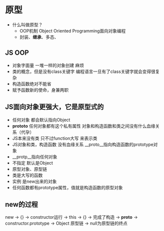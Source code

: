 # 原型
- 什么叫做原型？
  - OOP机制 Object Oriented Programming面向对象编程
  - 封装、**继承**、多态、

## JS OOP
- 对象字面量
 一堆一样的对象创建 麻烦
- 类的概念，但是没有class关键字 编程语言一旦有了class关键字就会变得很复杂
- 构造函数绝对不能省
- 赋予函数新的使命，身兼两职

## JS面向对象更强大，它是原型式的
- 任何对象 都会默认指向Object  
- __prototo__
  任何对象都有这个私有属性 对象和构造函数和类之间没有什么血缘关系（代孕）
- JS本来没有类
 只不过function大写 来表示类
- JS对象和类，构造函数 没有血缘关系
  __proto__指向构造函数的prototype对象
- __protp__指向任何对象
- 不指定 默认是Object
- 原型对象、原型链
- 类是大写的函数
- 实例 是new出来的对象
- 任何函数都有prototype属性，值就是构造函数的原型对象

## new的过程
new -> {} -> constructor运行 -> this -> {} -> 完成了构造
-> __proto__ -> constructor.prototype -> Object 原型链
-> null为原型链的终点